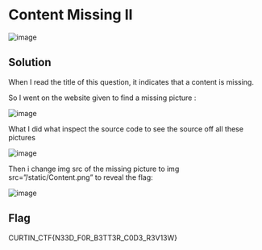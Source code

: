 # Content Missing II

![image](https://github.com/6E3372/Curtin-Malaysia-CTF-2023/assets/129729880/949998e1-6e1c-4064-ab7b-a2d942767186)

## Solution

When I read the title of this question, it indicates that a content is missing. 

So I went on the website given to find a missing picture :

![image](https://github.com/6E3372/Curtin-Malaysia-CTF-2023/assets/129729880/72400251-a894-44e0-9ab9-3623fc07e8c5)

What I did what inspect the source code to see the source off all these pictures 

![image](https://github.com/6E3372/Curtin-Malaysia-CTF-2023/assets/129729880/bcefc7d7-09bb-42a8-8ee8-cf27c25773ed)

Then i change img src of the missing picture to img src=”/static/Content.png” to reveal the flag: 

![image](https://github.com/6E3372/Curtin-Malaysia-CTF-2023/assets/129729880/8b6c43a6-ab6c-4e2b-a235-1cfe4c5d4f71)

## Flag

CURTIN_CTF{N33D_F0R_B3TT3R_C0D3_R3V13W}
